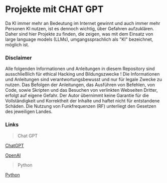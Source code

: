 # Projekte mit CHAT GPT

Da KI immer mehr an Bedeutung im Internet gewinnt und auch immer mehr Personen KI nutzen, ist es dennoch wichtig, über Gefahren aufzuklären.
Daher sind hier Projekte zu finden, die zeigen, was mit dem Einsatz von large language models (LLMs), umgangssprachlich als "KI" bezeichnet, möglich ist.
 


### Disclaimer
Alle folgenden Informationen und Anleitungen in diesem Repository sind ausschließlich für ethical Hacking und Bildungszwecke !
Die Informationen und Anleitungen sind verantwortungsbewusst und nur für legale Zwecke zu nutzen.
Das Befolgen der Anleitungen, das Ausführen von Befehlen, von Code, sowie Skripten und das Besuchen von verlinkten Webseiten Dritter, erfolgt auf eigene Gefahr.
Der Autor übernimmt keine Garantie für die Vollständigkeit und Korrektheit der Inhalte und haftet nicht für entstandene Schäden.
Die Nutzung von Funkfrequenzen (RF) unterliegt den Gesetzen des jeweiligen Landes.


### Links
> Chat GPT

[ChatGPT](https://chat.openai.com/auth/login)

[OpenAI](https://openai.com/)



> Python

[Python](https://www.python.org/)
